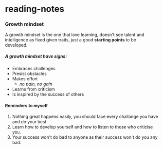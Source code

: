 # reading-notes

### Growth mindset

A growth mindset is the one that love learning, doesn't see talent and intelligence as fixed given traits, just a good **starting points** to be developed. 

##### A growth mindset have signs:
* Embraces challenges
* Presist obstacles
* Makes effort
  * *no pain, no gain*
* Learns from criticism 
* Is inspired by the success of others

#### Reminders to myself

1. Nothing great happens easily, you should face every challange you have and do your best.
2. Learn how to develop yourself and how to listen to those who criticise you.
3. Your success won't do bad to anyone as their success won't do you any bad.
